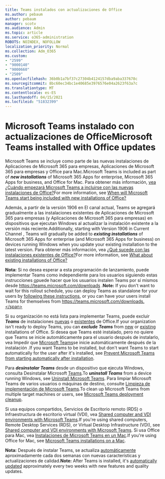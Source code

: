 ```yaml
---
title: Teams instalados con actualizaciones de Office
ms.author: pebaum
author: pebaum
manager: scotv
ms.audience: Admin
ms.topic: article
ms.service: o365-administration
ROBOTS: NOINDEX, NOFOLLOW
localization_priority: Normal
ms.collection: Adm_O365
ms.custom:
- "2599"
- "9000140"
- "9000660"
- "2509"
ms.openlocfilehash: 36b0b1a7bf37c27304b4124157dba9aba337678c
ms.sourcegitcommit: 8bc60ec34bc1e40685e3976576e04a2623f63a7c
ms.translationtype: MT
ms.contentlocale: es-ES
ms.lasthandoff: 04/15/2021
ms.locfileid: "51832399"
---
```

# <a name="microsoft-teams-installed-with-office-updates"></a><span data-ttu-id="4353b-102">Microsoft Teams instalado con actualizaciones de Office</span><span class="sxs-lookup"><span data-stu-id="4353b-102">Microsoft Teams installed with Office updates</span></span>

<span data-ttu-id="4353b-103">Microsoft Teams se incluye  como parte de las nuevas instalaciones de Aplicaciones de Microsoft 365 para empresas, Aplicaciones de Microsoft 365 para empresas y Office para Mac.</span><span class="sxs-lookup"><span data-stu-id="4353b-103">Microsoft Teams is included as part of ***new installations*** of Microsoft 365 Apps for enterprise, Microsoft 365 Apps for business, and Office for Mac.</span></span> <span data-ttu-id="4353b-104">Para obtener más información, [vea ¿Cuándo empezará Microsoft Teams a incluirse con las nuevas instalaciones de Office?](https://docs.microsoft.com/deployoffice/teams-install#when-will-microsoft-teams-start-being-included-with-new-installations-of-microsoft-365-apps)</span><span class="sxs-lookup"><span data-stu-id="4353b-104">For more information, see [When will Microsoft Teams start being included with new installations of Office?](https://docs.microsoft.com/deployoffice/teams-install#when-will-microsoft-teams-start-being-included-with-new-installations-of-microsoft-365-apps)</span></span>

<span data-ttu-id="4353b-105">Además, a partir de la versión 1906 en El  canal actual, Teams se agregará gradualmente a las instalaciones existentes de Aplicaciones de Microsoft 365 para empresas (y Aplicaciones de Microsoft 365 para empresas) en dispositivos que ejecutan Windows al actualizar la instalación existente a la versión más reciente.</span><span class="sxs-lookup"><span data-stu-id="4353b-105">Additionally, starting with Version 1906 in Current Channel , Teams will gradually be added to ***existing installations*** of Microsoft 365 Apps for enterprise (and Microsoft 365 Apps for business) on devices running Windows when you update your existing installation to the latest version.</span></span> <span data-ttu-id="4353b-106">Para obtener más información, vea [¿Qué sucede con las instalaciones existentes de Office?](https://docs.microsoft.com/deployoffice/teams-install#what-about-existing-installations-of-microsoft-365-apps)</span><span class="sxs-lookup"><span data-stu-id="4353b-106">For more information, see [What about existing installations of Office?](https://docs.microsoft.com/deployoffice/teams-install#what-about-existing-installations-of-microsoft-365-apps)</span></span>

<span data-ttu-id="4353b-107">**Nota:** Si no desea esperar a esta programación de lanzamiento, puede implementar Teams como independiente para los usuarios siguiendo estas instrucciones [o](https://docs.microsoft.com/MicrosoftTeams/msi-deployment)puede hacer que los usuarios instalen Teams por sí mismos desde https://teams.microsoft.com/downloads .</span><span class="sxs-lookup"><span data-stu-id="4353b-107">**Note:** If you don't want to wait for this rollout schedule, you can deploy Teams as standalone for your users by [following these instructions](https://docs.microsoft.com/MicrosoftTeams/msi-deployment), or you can have your users install Teams for themselves from https://teams.microsoft.com/downloads.</span></span>

<span data-ttu-id="4353b-108">Si su organización no está lista para implementar Teams, puede excluir ***Teams*** de instalaciones [nuevas](https://docs.microsoft.com/deployoffice/teams-install#how-to-exclude-microsoft-teams-from-new-installations-of-microsoft-365-apps) o [existentes](https://docs.microsoft.com/deployoffice/teams-install#use-group-policy-to-control-the-installation-of-microsoft-teams) de Office.</span><span class="sxs-lookup"><span data-stu-id="4353b-108">If your organization isn't ready to deploy Teams, you can ***exclude Teams*** from [new](https://docs.microsoft.com/deployoffice/teams-install#how-to-exclude-microsoft-teams-from-new-installations-of-microsoft-365-apps) or [existing](https://docs.microsoft.com/deployoffice/teams-install#use-group-policy-to-control-the-installation-of-microsoft-teams) installations of Office.</span></span> <span data-ttu-id="4353b-109">Si desea que Teams esté instalado, pero no quiere que Teams se inicie automáticamente para el usuario después de instalarlo, vea Impedir que [Microsoft Teams](https://docs.microsoft.com/deployoffice/teams-install#use-group-policy-to-prevent-microsoft-teams-from-starting-automatically-after-installation)se inicie automáticamente después de la instalación .</span><span class="sxs-lookup"><span data-stu-id="4353b-109">If you want Teams to be installed, but don't want Teams to start automatically for the user after it's installed, see [Prevent Microsoft Teams from starting automatically after installation](https://docs.microsoft.com/deployoffice/teams-install#use-group-policy-to-prevent-microsoft-teams-from-starting-automatically-after-installation).</span></span>

<span data-ttu-id="4353b-110">Para ***desinstalar Teams*** desde un dispositivo que ejecuta Windows, consulta Desinstalar Microsoft [Teams](https://support.office.com/article/uninstall-microsoft-teams-3b159754-3c26-4952-abe7-57d27f5f4c81).</span><span class="sxs-lookup"><span data-stu-id="4353b-110">To ***uninstall Teams*** from a device running Windows, see [Uninstall Microsoft Teams](https://support.office.com/article/uninstall-microsoft-teams-3b159754-3c26-4952-abe7-57d27f5f4c81).</span></span> <span data-ttu-id="4353b-111">Para limpiar Microsoft Teams de varios usuarios o máquinas de destino, consulte [Limpieza de implementación de Microsoft Teams](https://docs.microsoft.com/microsoftteams/scripts/powershell-script-teams-deployment-clean-up).</span><span class="sxs-lookup"><span data-stu-id="4353b-111">To clean up Microsoft Teams from multiple target machines or users, see [Microsoft Teams deployment cleanup](https://docs.microsoft.com/microsoftteams/scripts/powershell-script-teams-deployment-clean-up).</span></span>

<span data-ttu-id="4353b-112">Si usa equipos compartidos, Servicios de Escritorio remoto (RDS) o Infraestructura de escritorio virtual (VDI), vea [Shared computer and VDI environments with Microsoft Teams](https://docs.microsoft.com/deployoffice/teams-install#shared-computer-and-vdi-environments-with-microsoft-teams).</span><span class="sxs-lookup"><span data-stu-id="4353b-112">If you're using shared computers, Remote Desktop Services (RDS), or Virtual Desktop Infrastructure (VDI), see [Shared computer and VDI environments with Microsoft Teams](https://docs.microsoft.com/deployoffice/teams-install#shared-computer-and-vdi-environments-with-microsoft-teams).</span></span> <span data-ttu-id="4353b-113">Si usa Office para Mac, vea [Instalaciones de Microsoft Teams en un Mac](https://docs.microsoft.com/deployoffice/teams-install#microsoft-teams-installations-on-a-mac).</span><span class="sxs-lookup"><span data-stu-id="4353b-113">If you're using Office for Mac, see [Microsoft Teams installations on a Mac](https://docs.microsoft.com/deployoffice/teams-install#microsoft-teams-installations-on-a-mac).</span></span>

<span data-ttu-id="4353b-114">**Nota:** Después de instalar Teams, se actualiza [automáticamente](https://docs.microsoft.com/deployoffice/teams-install#feature-and-quality-updates-for-microsoft-teams) aproximadamente cada dos semanas con nuevas características y actualizaciones de calidad.</span><span class="sxs-lookup"><span data-stu-id="4353b-114">**Note:** After Teams is installed, it's [automatically updated](https://docs.microsoft.com/deployoffice/teams-install#feature-and-quality-updates-for-microsoft-teams) approximately every two weeks with new features and quality updates.</span></span> 